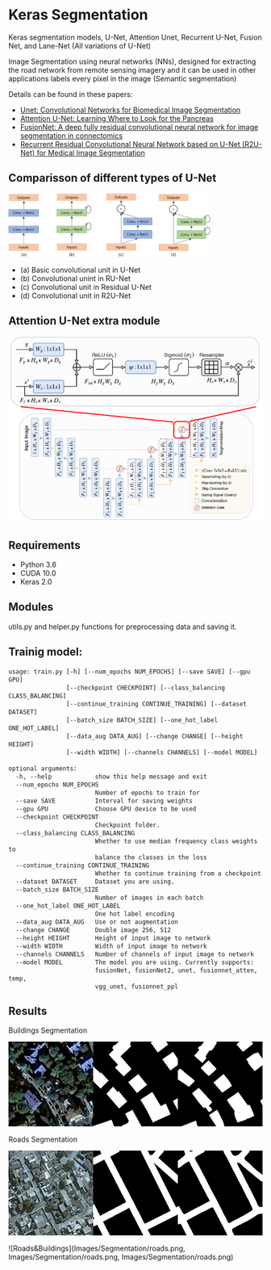 # Keras Segmentation
Keras segmentation models, U-Net, Attention Unet, Recurrent U-Net, Fusion Net, and Lane-Net (All variations of U-Net)

Image Segmentation using neural networks (NNs), designed for extracting the road network from remote sensing imagery and it can be used in other applications labels every pixel in the image (Semantic segmentation) 

Details can be found in these papers:

* [Unet: Convolutional Networks for Biomedical Image Segmentation](https://arxiv.org/abs/1505.04597)
* [Attention U-Net: Learning Where to Look for the Pancreas](https://arxiv.org/abs/1804.03999)
* [FusionNet: A deep fully residual convolutional neural network for image segmentation in connectomics](https://arxiv.org/pdf/1612.05360)
* [Recurrent Residual Convolutional Neural Network based on U-Net (R2U-Net) for Medical Image Segmentation](https://arxiv.org/abs/1802.06955)

## Comparisson of different types of U-Net 

![types U-Net](Images/runet.png)


* (a) Basic convolutional unit in U-Net
* (b) Convolutional unint in RU-Net
* (c) Convolutional unit in Residual U-Net
* (d) Convolutional unit in R2U-Net

## Attention U-Net extra module

![AU-Net](Images/aunet.png)


## Requirements
* Python 3.6
* CUDA 10.0
* Keras 2.0


## Modules
utils.py and helper.py 
functions for preprocessing data and saving it.


## Trainig model:
```
usage: train.py [-h] [--num_epochs NUM_EPOCHS] [--save SAVE] [--gpu GPU]
                [--checkpoint CHECKPOINT] [--class_balancing CLASS_BALANCING]
                [--continue_training CONTINUE_TRAINING] [--dataset DATASET]
                [--batch_size BATCH_SIZE] [--one_hot_label ONE_HOT_LABEL]
                [--data_aug DATA_AUG] [--change CHANGE] [--height HEIGHT]
                [--width WIDTH] [--channels CHANNELS] [--model MODEL]

optional arguments:
  -h, --help            show this help message and exit
  --num_epochs NUM_EPOCHS
                        Number of epochs to train for
  --save SAVE           Interval for saving weights
  --gpu GPU             Choose GPU device to be used
  --checkpoint CHECKPOINT
                        Checkpoint folder.
  --class_balancing CLASS_BALANCING
                        Whether to use median frequency class weights to
                        balance the classes in the loss
  --continue_training CONTINUE_TRAINING
                        Whether to continue training from a checkpoint
  --dataset DATASET     Dataset you are using.
  --batch_size BATCH_SIZE
                        Number of images in each batch
  --one_hot_label ONE_HOT_LABEL
                        One hot label encoding
  --data_aug DATA_AUG   Use or not augmentation
  --change CHANGE       Double image 256, 512
  --height HEIGHT       Height of input image to network
  --width WIDTH         Width of input image to network
  --channels CHANNELS   Number of channels of input image to network
  --model MODEL         The model you are using. Currently supports:
                        fusionNet, fusionNet2, unet, fusionnet_atten, temp,
                        vgg_unet, fusionnet_ppl
```

## Results

Buildings Segmentation

![Buildings](Images/Segmentation/building.png)

Roads Segmentation

![Roads](Images/Segmentation/roads.png)

![Roads&Buildings](Images/Segmentation/roads.png, Images/Segmentation/roads.png, Images/Segmentation/roads.png)
